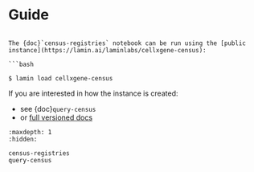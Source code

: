 # Guide

````{note}

The {doc}`census-registries` notebook can be run using the [public instance](https://lamin.ai/laminlabs/cellxgene-census):

```bash

$ lamin load cellxgene-census

````

If you are interested in how the instance is created:

- see {doc}`query-census`
- or [full versioned docs](/notebooks)

```{toctree}
:maxdepth: 1
:hidden:

census-registries
query-census
```
